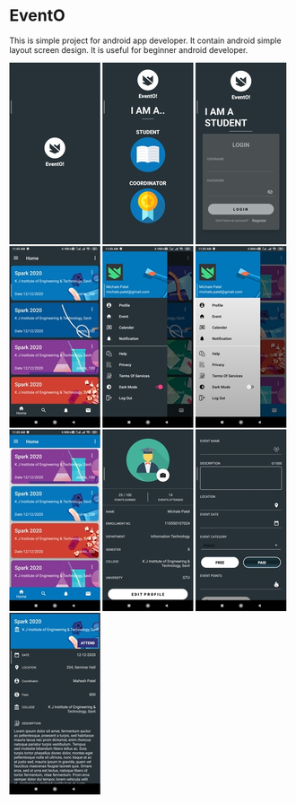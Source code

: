 # EventO

This is simple project for android app developer. It contain android simple layout screen design.
It is useful for beginner android developer. 

![Image 1](https://github.com/Dishant624/EventO/blob/master/screenshots/oie_27757562Xkt8rc1.jpg)
![Image 2](https://github.com/Dishant624/EventO/blob/master/screenshots/oie_2775829fBSS6RGi.jpg)
![Image 3](https://github.com/Dishant624/EventO/blob/master/screenshots/oie_277592XkMgZUMN.jpg)
![Image 4](https://github.com/Dishant624/EventO/blob/master/screenshots/oie_2775950pKfLMg3H.jpg)
![Image 5](https://github.com/Dishant624/EventO/blob/master/screenshots/oie_278033XACZ2xhN.jpg)
![Image 6](https://github.com/Dishant624/EventO/blob/master/screenshots/oie_278111oceGoWvD.jpg)
![Image 7](https://github.com/Dishant624/EventO/blob/master/screenshots/oie_278159QnTksZMU.jpg)
![Image 8](https://github.com/Dishant624/EventO/blob/master/screenshots/oie_2775610WvqD2eW3.jpg)
![Image 9](https://github.com/Dishant624/EventO/blob/master/screenshots/oie_278236HQUHvROO.jpg)
![Image 10](https://github.com/Dishant624/EventO/blob/master/screenshots/oie_27839eHBp2RjK.jpg)





